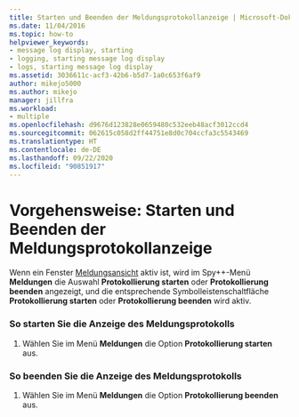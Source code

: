 ```yaml
---
title: Starten und Beenden der Meldungsprotokollanzeige | Microsoft-Dokumentation
ms.date: 11/04/2016
ms.topic: how-to
helpviewer_keywords:
- message log display, starting
- logging, starting message log display
- logs, starting message log display
ms.assetid: 3036611c-acf3-42b6-b5d7-1a0c653f6af9
author: mikejo5000
ms.author: mikejo
manager: jillfra
ms.workload:
- multiple
ms.openlocfilehash: d9676d123828e0659480c532eeb48acf3012ccd4
ms.sourcegitcommit: 062615c058d2ff44751e8d0c704ccfa3c5543469
ms.translationtype: HT
ms.contentlocale: de-DE
ms.lasthandoff: 09/22/2020
ms.locfileid: "90851917"
---
```

# <a name="how-to-start-and-stop-the-message-log-display"></a>Vorgehensweise: Starten und Beenden der Meldungsprotokollanzeige
Wenn ein Fenster [Meldungsansicht](../debugger/messages-view.md) aktiv ist, wird im Spy++-Menü **Meldungen** die Auswahl **Protokollierung starten** oder **Protokollierung beenden** angezeigt, und die entsprechende Symbolleistenschaltfläche **Protokollierung starten** oder **Protokollierung beenden** wird aktiv.

### <a name="to-start-the-message-log-display"></a>So starten Sie die Anzeige des Meldungsprotokolls

1. Wählen Sie im Menü **Meldungen** die Option **Protokollierung starten** aus.

### <a name="to-stop-the-message-log-display"></a>So beenden Sie die Anzeige des Meldungsprotokolls

1. Wählen Sie im Menü **Meldungen** die Option **Protokollierung beenden** aus.